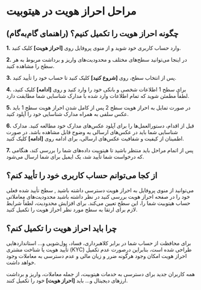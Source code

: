 # مراحل احراز هویت در هیتوبیت


## چگونه احراز هویت را تکمیل کنیم؟ (راهنمای گام‌به‌گام)

**1.**	وارد حساب کاربری خود شوید و از منوی پروفایل روی **[احراز هویت]** کلیک کنید.

**2.**	در اینجا می‌توانید سطح‌های مختلف و محدودیت‌های واریز و برداشت مربوط به هر سطح را مشاهده کنید.

**3.**	پس از انتخاب سطح، روی **[شروع کنید]** کلیک کنید تا حساب خود را تأیید کنید.

**4.**	برای سطح 1 اطلاعات شخصی و بانکی خود را وارد کنید و روی **[ادامه]** کلیک کنید، لطفاً مطمئن شوید که تمام اطلاعات وارد شده با مدارک شناسایی شما مطابقت دارد.

**5.**	در صورت تمایل به احراز هویت سطح 2 پس از کامل شدن احراز هویت سطح 1 باید عکس سلفی به همراه مدارک شناسایی خود را آپلود کنید. 

**6.**	قبل از اقدام، دستورالعمل‌ها را برای آپلود عکس‌های مدارک خود مطالعه کنید. مدارک شناسایی شما باید در عکس‌های ارسالی به وضوح قابل مشاهده باشد. در صورت اطمینان از کیفیت و شفافیت عکس‌های ارسالی، برای ادامه روی **[ادامه]** کلیک کنید.

**7.**  پس از اتمام مراحل باید منتظر باشید تا هیتوبیت داده‌های شما را بررسی کند، هنگامی که درخواست شما تأیید شد، یک ایمیل برای شما ارسال می‌شود.


## از کجا می‌توانم حساب کاربری خود را تأیید کنم؟

می‌توانید از منوی پروفایل به احراز هویت دسترسی داشته باشید , سطح تأیید شده فعلی خود را در صفحه احراز هویت بررسی کنید در نظر داشته باشید محدودیت‌های معاملاتی حساب هیتوبیت شما را، این سطح تعیین می‌کند. برای افزایش محدودیت، لطفاً شرایط لازم برای ارتقا به سطح مورد نظر احراز هویت را تکمیل کنید.


## چرا باید احراز هویت را تکمیل کنم؟

برای محافظت از حساب شما در برابر کلاهبرداری، فساد، پول‌شویی و... استانداردهایی تأیید هویت یا شناخت مشتری (KYC) طراحی شده است، بنابراین درصورت عدم تکمیل احراز هویت امکان وجود هرگونه ضرر و زیان مالی و عدم دسترسی به معاملات وجود خواهد داشت.

همه کاربران جدید برای دسترسی به خدمات هیتوبیت، از جمله معاملات، واریز و برداشت ارزهای دیجیتال و... باید **[احراز هویت]** خود را تکمیل کنند.
